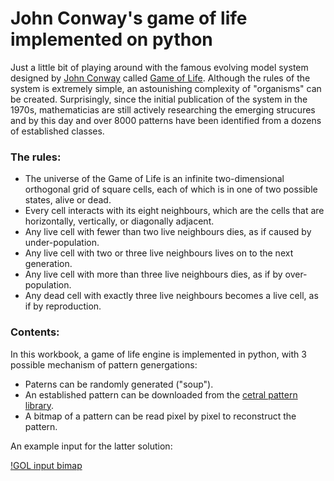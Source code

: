 # John Conway's game of life implemented on python

Just a little bit of playing around with the famous evolving model system designed by [John Conway](https://en.wikipedia.org/wiki/John_Horton_Conway) called [Game of Life](https://en.wikipedia.org/wiki/Conway%27s_Game_of_Life). Although the rules of the system is extremely simple, an astounishing complexity of "organisms" can be created. Surprisingly, since the initial publication of the system in the 1970s, mathematicias are still actively researching the emerging strucures and by this day and over 8000 patterns have been identified from a dozens of established classes.

### The rules:

* The universe of the Game of Life is an infinite two-dimensional orthogonal grid of square cells, each of which is in one of two possible states, alive or dead.
* Every cell interacts with its eight neighbours, which are the cells that are horizontally, vertically, or diagonally adjacent.
* Any live cell with fewer than two live neighbours dies, as if caused by under-population.
* Any live cell with two or three live neighbours lives on to the next generation.
* Any live cell with more than three live neighbours dies, as if by over-population.
* Any dead cell with exactly three live neighbours becomes a live cell, as if by reproduction.

### Contents:

In this workbook, a game of life engine is implemented in python, with 3 possible mechanism of pattern genergations:
* Paterns can be randomly generated ("soup").
* An established pattern can be downloaded from the [cetral pattern library](http://www.conwaylife.com/wiki/Category:Patterns).
* A bitmap of a pattern can be read pixel by pixel to reconstruct the pattern.

An example input for the latter solution:

[!GOL input bimap](https://raw.githubusercontent.com/DSuveges/GameOfLife/master/Breeder_wiki.png)